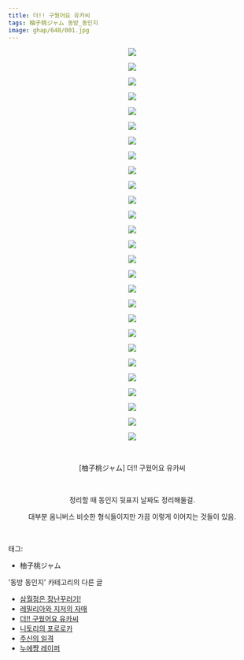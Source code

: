 ```yaml
---
title: 더!! 구웠어요 유카씨
tags: 柚子桃ジャム 동방_동인지
image: ghap/640/001.jpg
---
```

<div class="article">
<p style="text-align: center; clear: none; float: none;"><img src="{{ site.nasurl }}/ghap/640/001.jpg"/></p>
<p style="text-align: center; clear: none; float: none;"><img src="{{ site.nasurl }}/ghap/640/002.jpg"/></p>
<p style="text-align: center; clear: none; float: none;"><img src="{{ site.nasurl }}/ghap/640/003.jpg"/></p>
<p style="text-align: center; clear: none; float: none;"><img src="{{ site.nasurl }}/ghap/640/004.jpg"/></p>
<p style="text-align: center; clear: none; float: none;"><img src="{{ site.nasurl }}/ghap/640/005.jpg"/></p>
<p style="text-align: center; clear: none; float: none;"><img src="{{ site.nasurl }}/ghap/640/006.jpg"/></p>
<p style="text-align: center; clear: none; float: none;"><img src="{{ site.nasurl }}/ghap/640/007.jpg"/></p>
<p style="text-align: center; clear: none; float: none;"><img src="{{ site.nasurl }}/ghap/640/008.jpg"/></p>
<p style="text-align: center; clear: none; float: none;"><img src="{{ site.nasurl }}/ghap/640/009.jpg"/></p>
<p style="text-align: center; clear: none; float: none;"><img src="{{ site.nasurl }}/ghap/640/010.jpg"/></p>
<p style="text-align: center; clear: none; float: none;"><img src="{{ site.nasurl }}/ghap/640/011.jpg"/></p>
<p style="text-align: center; clear: none; float: none;"><img src="{{ site.nasurl }}/ghap/640/012.jpg"/></p>
<p style="text-align: center; clear: none; float: none;"><img src="{{ site.nasurl }}/ghap/640/013.jpg"/></p>
<p style="text-align: center; clear: none; float: none;"><img src="{{ site.nasurl }}/ghap/640/014.jpg"/></p>
<p style="text-align: center; clear: none; float: none;"><img src="{{ site.nasurl }}/ghap/640/015.jpg"/></p>
<p style="text-align: center; clear: none; float: none;"><img src="{{ site.nasurl }}/ghap/640/016.jpg"/></p>
<p style="text-align: center; clear: none; float: none;"><img src="{{ site.nasurl }}/ghap/640/017.jpg"/></p>
<p style="text-align: center; clear: none; float: none;"><img src="{{ site.nasurl }}/ghap/640/018.jpg"/></p>
<p style="text-align: center; clear: none; float: none;"><img src="{{ site.nasurl }}/ghap/640/019.jpg"/></p>
<p style="text-align: center; clear: none; float: none;"><img src="{{ site.nasurl }}/ghap/640/020.jpg"/></p>
<p style="text-align: center; clear: none; float: none;"><img src="{{ site.nasurl }}/ghap/640/021.jpg"/></p>
<p style="text-align: center; clear: none; float: none;"><img src="{{ site.nasurl }}/ghap/640/022.jpg"/></p>
<p style="text-align: center; clear: none; float: none;"><img src="{{ site.nasurl }}/ghap/640/023.jpg"/></p>
<p style="text-align: center; clear: none; float: none;"><img src="{{ site.nasurl }}/ghap/640/024.jpg"/></p>
<p style="text-align: center; clear: none; float: none;"><img src="{{ site.nasurl }}/ghap/640/025.jpg"/></p>
<p style="text-align: center; clear: none; float: none;"><img src="{{ site.nasurl }}/ghap/640/026.jpg"/></p>
<p style="text-align: center; clear: none; float: none;"><img src="{{ site.nasurl }}/ghap/640/027.jpg"/></p>
<p style="text-align: center; clear: none; float: none;"><br/></p>
<p style="text-align: center; clear: none; float: none;">[柚子桃ジャム] 더!! 구웠어요 유카씨</p>
<p style="text-align: center; clear: none; float: none;"><br/></p>
<p style="text-align: center; clear: none; float: none;">정리할 때 동인지 뒷표지 날짜도 정리해둘걸.</p>
<p style="text-align: center; clear: none; float: none;">대부분 옴니버스 비슷한 형식들이지만 가끔 이렇게 이어지는 것들이 있음.</p>
<p><br/></p>
</div><div class="tagTrail">
<p>태그: </p>
<ul>
<li>柚子桃ジャム</li>
</ul>
</div><div class="another">
<p>'동방 동인지' 카테고리의 다른 글</p>
<ul>
<li><a href="/2016-07-02-ghap_642">삼월정은 장난꾸러기!</a></li>
<li><a href="/2016-07-02-ghap_641">레밀리아와 지저의 자매</a></li>
<li><a href="/2016-07-02-ghap_640">더!! 구웠어요 유카씨</a></li>
<li><a href="/2016-07-02-ghap_639">니토리의 포로로카</a></li>
<li><a href="/2016-07-02-ghap_638">주신의 일격</a></li>
<li><a href="/2016-07-02-ghap_637">누에쨩 레이퍼</a></li>
</ul>
</div><div class="cb_module cb_fluid">
<div class="cb_wrt cb_profile">
</div><!-- commentList close -->
</div>